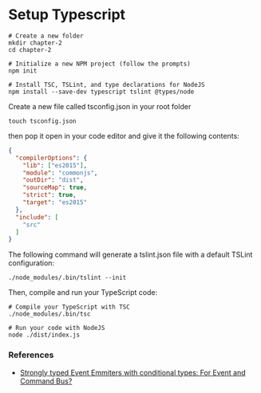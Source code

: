 # Setup Typescript

```$xslt
# Create a new folder
mkdir chapter-2
cd chapter-2

# Initialize a new NPM project (follow the prompts)
npm init

# Install TSC, TSLint, and type declarations for NodeJS
npm install --save-dev typescript tslint @types/node
```
Create a new file called tsconfig.json in your root folder 
```shell script
touch tsconfig.json
```
then pop it open in your code editor and give it the following contents:
```json
{
  "compilerOptions": {
    "lib": ["es2015"],
    "module": "commonjs",
    "outDir": "dist",
    "sourceMap": true,
    "strict": true,
    "target": "es2015"
  },
  "include": [
    "src"
  ]
}
```

The following command will generate a tslint.json file with a default TSLint configuration:
```$xslt
./node_modules/.bin/tslint --init
```

Then, compile and run your TypeScript code:
```$xslt
# Compile your TypeScript with TSC
./node_modules/.bin/tsc

# Run your code with NodeJS
node ./dist/index.js
```


### References

* [Strongly typed Event Emmiters with conditional types: For Event and Command Bus?](https://medium.com/@bterlson/strongly-typed-event-emitters-2c2345801de8)

